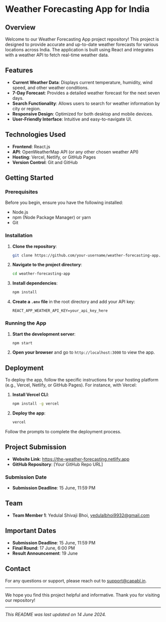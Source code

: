 # Weather Forecasting App for India

## Overview

Welcome to our Weather Forecasting App project repository! This project is designed to provide accurate and up-to-date weather forecasts for various locations across India. The application is built using React and integrates with a weather API to fetch real-time weather data.

## Features

- **Current Weather Data**: Displays current temperature, humidity, wind speed, and other weather conditions.
- **7-Day Forecast**: Provides a detailed weather forecast for the next seven days.
- **Search Functionality**: Allows users to search for weather information by city or region.
- **Responsive Design**: Optimized for both desktop and mobile devices.
- **User-Friendly Interface**: Intuitive and easy-to-navigate UI.

## Technologies Used

- **Frontend**: React.js
- **API**: OpenWeatherMap API (or any other chosen weather API)
- **Hosting**: Vercel, Netlify, or GitHub Pages
- **Version Control**: Git and GitHub

## Getting Started

### Prerequisites

Before you begin, ensure you have the following installed:

- Node.js
- npm (Node Package Manager) or yarn
- Git

### Installation

1. **Clone the repository**:
    ```bash
    git clone https://github.com/your-username/weather-forecasting-app.git
    ```

2. **Navigate to the project directory**:
    ```bash
    cd weather-forecasting-app
    ```

3. **Install dependencies**:
    ```bash
    npm install
    ```

4. **Create a `.env` file** in the root directory and add your API key:
    ```env
    REACT_APP_WEATHER_API_KEY=your_api_key_here
    ```

### Running the App

1. **Start the development server**:
    ```bash
    npm start
    ```

2. **Open your browser** and go to `http://localhost:3000` to view the app.

## Deployment

To deploy the app, follow the specific instructions for your hosting platform (e.g., Vercel, Netlify, or GitHub Pages). For instance, with Vercel:

1. **Install Vercel CLI**:
    ```bash
    npm install -g vercel
    ```

2. **Deploy the app**:
    ```bash
    vercel
    ```

Follow the prompts to complete the deployment process.

## Project Submission

- **Website Link**: https://the-weather-forecasting.netlify.app
- **GitHub Repository**: [Your GitHub Repo URL]

### Submission Date

- **Submission Deadline**: 15 June, 11:59 PM

## Team

- **Team Member 1**: Yedulal Shivaji Bhoi, yedulalbhoi9932@gmail.com


## Important Dates

- **Submission Deadline**: 15 June, 11:59 PM
- **Final Round**: 17 June, 6:00 PM
- **Result Announcement**: 19 June

## Contact

For any questions or support, please reach out to [support@capabl.in](mailto:support@capabl.in).

---

We hope you find this project helpful and informative. Thank you for visiting our repository!

---

*This README was last updated on 14 June 2024.*
